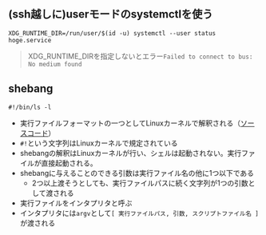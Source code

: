 ## (ssh越しに)userモードのsystemctlを使う

```
XDG_RUNTIME_DIR=/run/user/$(id -u) systemctl --user status hoge.service
```

> XDG_RUNTIME_DIRを指定しないとエラー`Failed to connect to bus: No medium found`

## shebang

```
#!/bin/ls -l
```

- 実行ファイルフォーマットの一つとしてLinuxカーネルで解釈される（[ソースコード](https://github.com/torvalds/linux/blob/f76349cf41451c5c42a99f18a9163377e4b364ff/fs/binfmt_script.c#L34-L43)）
- `#!`という文字列はLinuxカーネルで規定されている
- shebangの解釈はLinuxカーネルが行い、シェルは起動されない。実行ファイルが直接起動される。
- shebangに与えることのできる引数は実行ファイル名の他に1つ以下である
  - 2つ以上渡そうとしても、実行ファイルパスに続く文字列が1つの引数として渡される
- 実行ファイルをインタプリタと呼ぶ
- インタプリタには`argv`として`[ 実行ファイルパス, 引数, スクリプトファイル名 ]`が渡される

